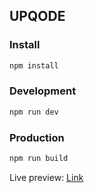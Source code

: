 ## UPQODE
### Install
```sh
npm install
```
### Development
```sh
npm run dev
```

### Production
```sh
npm run build
```
Live preview: [Link](http://budzin.byethost17.com/upqode)

